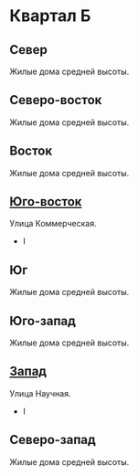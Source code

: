 # Квартал Б

## Север

Жилые дома средней высоты.

## Северо-восток

Жилые дома средней высоты.

## Восток

Жилые дома средней высоты.

## [Юго-восток](./555110.md)

Улица Коммерческая.

* I

## Юг

Жилые дома средней высоты.

## Юго-запад

Жилые дома средней высоты.

## [Запад](./550100.md)

Улица Научная.

* I

## Северо-запад

Жилые дома средней высоты.
